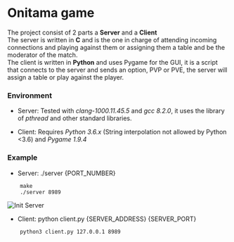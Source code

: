 <h1>Onitama game</h1>
The project consist of 2 parts a <b>Server</b> and a <b>Client</b><br/>
The server is written in <b>C</b> and is the one in charge of attending incoming connections and playing against them or assigning them a table and be the moderator of the match.<br/>
The client is written in <b>Python</b> and uses Pygame for the GUI, it is a script that connects to the server and sends an option, PVP or PVE, the server will assign a table or play against the player. <br/>

<h3>Environment</h3>

- Server: Tested with <i>clang-1000.11.45.5</i> and <i>gcc 8.2.0</i>, it uses the library of <i>pthread</i> and other standard libraries.<br/>

- Client: Requires <i>Python 3.6.x</i> (String interpolation not allowed by Python <3.6) and <i>Pygame 1.9.4</i>

<h3>Example</h3>

* Server: ./server {PORT_NUMBER}

``` 
    make
    ./server 8989
```

![Init Server](https://octodex.github.com/images/yaktocat.png)

* Client: python client.py {SERVER_ADDRESS} {SERVER_PORT}

```
    python3 client.py 127.0.0.1 8989
```
